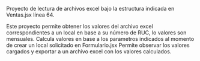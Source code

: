 Proyecto de lectura de archivos excel bajo la estructura indicada en Ventas.jsx línea 64.

Este proyecto permite obtener los valores del archivo excel correspondientes a un local en base a su número de RUC, lo valores son mensuales.
Calcula valores en base a los parametros indicados al momento de crear un local solicitado en Formulario.jsx
Permite observar los valores cargados y exportar a un archivo excel con los valores calculados.
